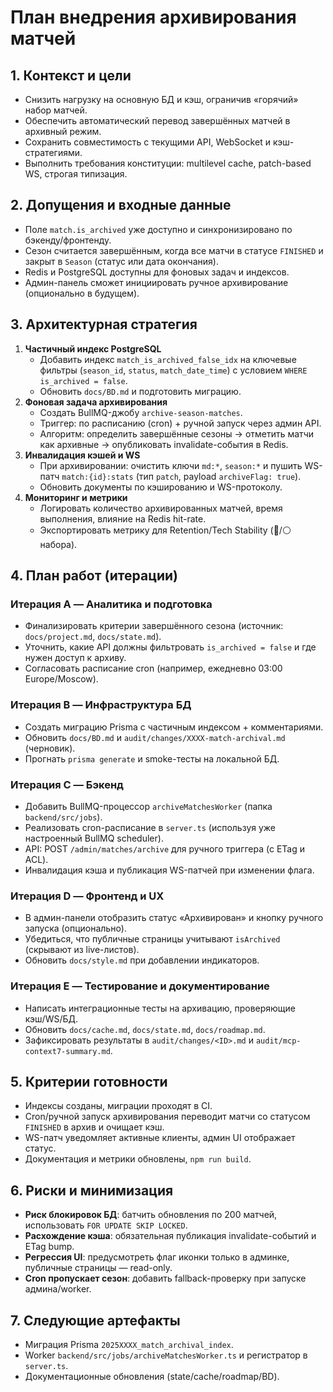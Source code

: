 # План внедрения архивирования матчей

## 1. Контекст и цели
- Снизить нагрузку на основную БД и кэш, ограничив «горячий» набор матчей.
- Обеспечить автоматический перевод завершённых матчей в архивный режим.
- Сохранить совместимость с текущими API, WebSocket и кэш-стратегиями.
- Выполнить требования конституции: multilevel cache, patch-based WS, строгая типизация.

## 2. Допущения и входные данные
- Поле `match.is_archived` уже доступно и синхронизировано по бэкенду/фронтенду.
- Сезон считается завершённым, когда все матчи в статусе `FINISHED` и закрыт в `Season` (статус или дата окончания).
- Redis и PostgreSQL доступны для фоновых задач и индексов.
- Админ-панель сможет инициировать ручное архивирование (опционально в будущем).

## 3. Архитектурная стратегия
1. **Частичный индекс PostgreSQL**
   - Добавить индекс `match_is_archived_false_idx` на ключевые фильтры (`season_id`, `status`, `match_date_time`) с условием `WHERE is_archived = false`.
   - Обновить `docs/BD.md` и подготовить миграцию.
2. **Фоновая задача архивирования**
   - Создать BullMQ-джобу `archive-season-matches`.
   - Триггер: по расписанию (cron) + ручной запуск через админ API.
   - Алгоритм: определить завершённые сезоны → отметить матчи как архивные → опубликовать invalidate-события в Redis.
3. **Инвалидация кэшей и WS**
   - При архивировании: очистить ключи `md:*`, `season:*` и пушить WS-патч `match:{id}:stats` (тип `patch`, payload `archiveFlag: true`).
   - Обновить документы по кэшированию и WS-протоколу.
4. **Мониторинг и метрики**
   - Логировать количество архивированных матчей, время выполнения, влияние на Redis hit-rate.
   - Экспортировать метрику для Retention/Tech Stability (🔵/⚪ набора).

## 4. План работ (итерации)
### Итерация A — Аналитика и подготовка
- Финализировать критерии завершённого сезона (источник: `docs/project.md`, `docs/state.md`).
- Уточнить, какие API должны фильтровать `is_archived = false` и где нужен доступ к архиву.
- Согласовать расписание cron (например, ежедневно 03:00 Europe/Moscow).

### Итерация B — Инфраструктура БД
- Создать миграцию Prisma с частичным индексом + комментариями.
- Обновить `docs/BD.md` и `audit/changes/XXXX-match-archival.md` (черновик).
- Прогнать `prisma generate` и smoke-тесты на локальной БД.

### Итерация C — Бэкенд
- Добавить BullMQ-процессор `archiveMatchesWorker` (папка `backend/src/jobs`).
- Реализовать cron-расписание в `server.ts` (используя уже настроенный BullMQ scheduler).
- API: POST `/admin/matches/archive` для ручного триггера (с ETag и ACL).
- Инвалидация кэша и публикация WS-патчей при изменении флага.

### Итерация D — Фронтенд и UX
- В админ-панели отобразить статус «Архивирован» и кнопку ручного запуска (опционально).
- Убедиться, что публичные страницы учитывают `isArchived` (скрывают из live-листов).
- Обновить `docs/style.md` при добавлении индикаторов.

### Итерация E — Тестирование и документирование
- Написать интеграционные тесты на архивацию, проверяющие кэш/WS/БД.
- Обновить `docs/cache.md`, `docs/state.md`, `docs/roadmap.md`.
- Зафиксировать результаты в `audit/changes/<ID>.md` и `audit/mcp-context7-summary.md`.

## 5. Критерии готовности
- Индексы созданы, миграции проходят в CI.
- Cron/ручной запуск архивирования переводит матчи со статусом `FINISHED` в архив и очищает кэш.
- WS-патч уведомляет активные клиенты, админ UI отображает статус.
- Документация и метрики обновлены, `npm run build`.

## 6. Риски и минимизация
- **Риск блокировок БД**: батчить обновления по 200 матчей, использовать `FOR UPDATE SKIP LOCKED`.
- **Расхождение кэша**: обязательная публикация invalidate-событий и ETag bump.
- **Регрессия UI**: предусмотреть флаг иконки только в админке, публичные страницы — read-only.
- **Cron пропускает сезон**: добавить fallback-проверку при запуске админа/worker.

## 7. Следующие артефакты
- Миграция Prisma `2025XXXX_match_archival_index`.
- Worker `backend/src/jobs/archiveMatchesWorker.ts` и регистратор в `server.ts`.
- Документационные обновления (state/cache/roadmap/BD).
